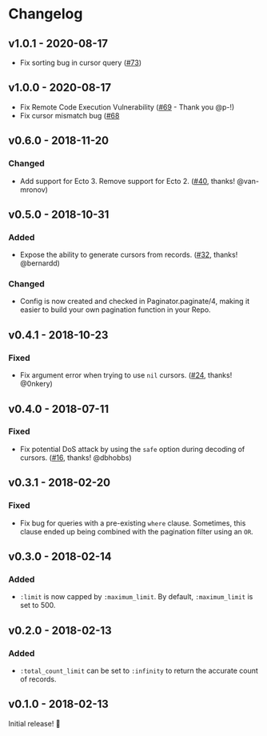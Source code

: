 # Changelog

## v1.0.1 - 2020-08-17

* Fix sorting bug in cursor query ([#73](https://github.com/duffelhq/paginator/pull/73))

## v1.0.0 - 2020-08-17

* Fix Remote Code Execution Vulnerability ([#69](https://github.com/duffelhq/paginator/pull/69) - Thank you @p-!)
* Fix cursor mismatch bug ([#68]((https://github.com/duffelhq/paginator/pull/68))

## v0.6.0 - 2018-11-20

### Changed

* Add support for Ecto 3. Remove support for Ecto 2.
([#40](https://github.com/duffelhq/paginator/pull/40), thanks! @van-mronov)

## v0.5.0 - 2018-10-31

### Added

* Expose the ability to generate cursors from records.
([#32](https://github.com/duffelhq/paginator/pull/32), thanks! @bernardd)

### Changed

* Config is now created and checked in Paginator.paginate/4, making it easier to
build your own pagination function in your Repo.

## v0.4.1 - 2018-10-23

### Fixed

* Fix argument error when trying to use `nil` cursors.
([#24](https://github.com/duffelhq/paginator/pull/24), thanks! @0nkery)

## v0.4.0 - 2018-07-11

### Fixed

* Fix potential DoS attack by using the `safe` option during decoding of cursors.
([#16](https://github.com/duffelhq/paginator/pull/16), thanks! @dbhobbs)

## v0.3.1 - 2018-02-20

### Fixed

* Fix bug for queries with a pre-existing `where` clause. Sometimes, this clause
ended up being combined with the pagination filter using an `OR`.

## v0.3.0 - 2018-02-14

### Added

* `:limit` is now capped by `:maximum_limit`. By default, `:maximum_limit` is set
to 500.

## v0.2.0 - 2018-02-13

### Added

* `:total_count_limit` can be set to `:infinity` to return the accurate count of
records.

## v0.1.0 - 2018-02-13

Initial release! 🎉
